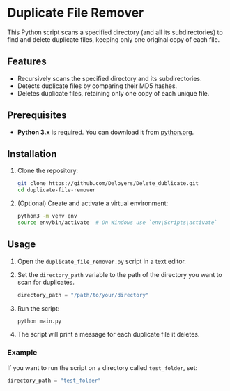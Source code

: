 # Duplicate File Remover

This Python script scans a specified directory (and all its subdirectories) to find and delete duplicate files, keeping only one original copy of each file.

## Features

- Recursively scans the specified directory and its subdirectories.
- Detects duplicate files by comparing their MD5 hashes.
- Deletes duplicate files, retaining only one copy of each unique file.
  
## Prerequisites

- **Python 3.x** is required. You can download it from [python.org](https://www.python.org/downloads/).

## Installation

1. Clone the repository:
    ```bash
    git clone https://github.com/Deloyers/Delete_dublicate.git
    cd duplicate-file-remover
    ```

2. (Optional) Create and activate a virtual environment:
    ```bash
    python3 -m venv env
    source env/bin/activate  # On Windows use `env\Scripts\activate`
    ```

## Usage

1. Open the `duplicate_file_remover.py` script in a text editor.
2. Set the `directory_path` variable to the path of the directory you want to scan for duplicates.

    ```python
    directory_path = "/path/to/your/directory"
    ```

3. Run the script:
    ```bash
    python main.py
    ```

4. The script will print a message for each duplicate file it deletes.

### Example

If you want to run the script on a directory called `test_folder`, set:

```python
directory_path = "test_folder"

